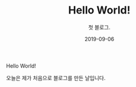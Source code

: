 ﻿---
layout: post
title: "Hello World!"
subtitle: "첫 블로그."
date: 2019-09-06
background: '/img/posts/bg-img/bg-post.jpg'
comments: true
categories: Other
---

Hello World!

오늘은 제가 처음으로 블로그를 만든 날입니다. 




